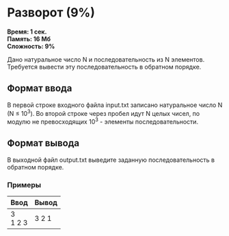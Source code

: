 <h1 class="title">Разворот (9%)</h1>
<p><b>Время: 1 сек.<br>Память: 16 Мб<br>Сложность: 9%</b></p>
<p>Дано натуральное число N и последовательность из N элементов. Требуется вывести эту последовательность в обратном порядке.</p>
<h2>Формат ввода</h2>
   <p>В первой строке входного файла input.txt записано натуральное число N (N ≤ 10<sup>3</sup>). Во второй строке через пробел идут N целых чисел, по модулю не превосходящих 10<sup>3</sup> - элементы последовательности.</p>
   <h2>Формат вывода</h2>
   <p>В выходной файл output.txt выведите заданную последовательность в обратном порядке.</p>
   <h3>Примеры</h3>
   <table class="sample-tests">
      <thead>
         <tr>
            <th>Ввод</th>
            <th>Вывод</th>
         </tr>
      </thead>
      <tbody>
         <tr>
            <td>3<br>
                1 2 3</td>
            <td>3 2 1</td>
         </tr>
      </tbody>
   </table>